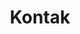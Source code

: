 ---
title: "Kontak"
description : "this is a meta description"

office:
  title : "Kantor Pusat"
  mobile : "+62 813 6754 3537"
  email : "struggleapparel.id@gmail.com"
  location : "Lampung"
  content : "Struggle Apparel Memilik Kantor pusat di daerag lampung untuk lebih lengkapnya bisa menghubungi kami di kontak yang tertera dibawah ini"

# opennig hour
opennig_hour:
  title : "Jam Buka"
  day_time:
    - "Monday: 09:00  – 22:00 "
    - "Tuesday: 09:00  – 22:00 "
    - "Wednesday: 09:00  – 22:00 "
    - "Thursday: 09:00  – 22:00 "
    - "Friday: 09:00  – 22:00 "
    - "Saturday: 09:00  – 22:00 "
    - "sunday: 09:00 –  22:00 "
    
draft: false
---